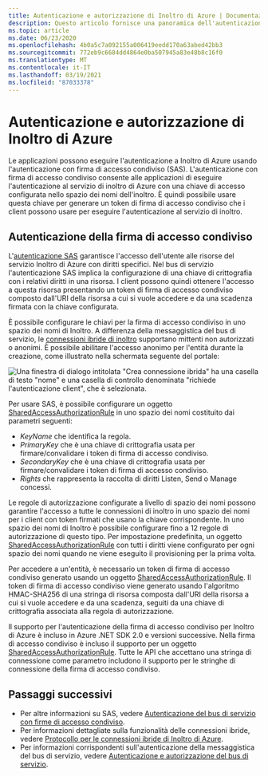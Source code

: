 ```yaml
---
title: Autenticazione e autorizzazione di Inoltro di Azure | Documentazione Microsoft
description: Questo articolo fornisce una panoramica dell'autenticazione con firma di accesso condiviso (SAS) con il servizio di inoltro di Azure.
ms.topic: article
ms.date: 06/23/2020
ms.openlocfilehash: 4b0a5c7a092155a006419eedd170a63abed42bb3
ms.sourcegitcommit: 772eb9c6684dd4864e0ba507945a83e48b8c16f0
ms.translationtype: MT
ms.contentlocale: it-IT
ms.lasthandoff: 03/19/2021
ms.locfileid: "87033378"
---
```

# <a name="azure-relay-authentication-and-authorization"></a>Autenticazione e autorizzazione di Inoltro di Azure

Le applicazioni possono eseguire l'autenticazione a Inoltro di Azure usando l'autenticazione con firma di accesso condiviso (SAS). L'autenticazione con firma di accesso condiviso consente alle applicazioni di eseguire l'autenticazione al servizio di inoltro di Azure con una chiave di accesso configurata nello spazio dei nomi dell'inoltro. È quindi possibile usare questa chiave per generare un token di firma di accesso condiviso che i client possono usare per eseguire l'autenticazione al servizio di inoltro.

## <a name="shared-access-signature-authentication"></a>Autenticazione della firma di accesso condiviso

L'[autenticazione SAS](../service-bus-messaging/service-bus-sas.md) garantisce l'accesso dell'utente alle risorse del servizio Inoltro di Azure con diritti specifici. Nel bus di servizio l'autenticazione SAS implica la configurazione di una chiave di crittografia con i relativi diritti in una risorsa. I client possono quindi ottenere l'accesso a questa risorsa presentando un token di firma di accesso condiviso composto dall'URI della risorsa a cui si vuole accedere e da una scadenza firmata con la chiave configurata.

È possibile configurare le chiavi per la firma di accesso condiviso in uno spazio dei nomi di Inoltro. A differenza della messaggistica del bus di servizio, le [connessioni ibride di inoltro](relay-hybrid-connections-protocol.md) supportano mittenti non autorizzati o anonimi. È possibile abilitare l'accesso anonimo per l'entità durante la creazione, come illustrato nella schermata seguente del portale:

![Una finestra di dialogo intitolata "Crea connessione ibrida" ha una casella di testo "nome" e una casella di controllo denominata "richiede l'autenticazione client", che è selezionata.][0]

Per usare SAS, è possibile configurare un oggetto [SharedAccessAuthorizationRule](/dotnet/api/microsoft.servicebus.messaging.sharedaccessauthorizationrule) in uno spazio dei nomi costituito dai parametri seguenti:

* *KeyName* che identifica la regola.
* *PrimaryKey* che è una chiave di crittografia usata per firmare/convalidare i token di firma di accesso condiviso.
* *SecondaryKey* che è una chiave di crittografia usata per firmare/convalidare i token di firma di accesso condiviso.
* *Rights* che rappresenta la raccolta di diritti Listen, Send o Manage concessi.

Le regole di autorizzazione configurate a livello di spazio dei nomi possono garantire l'accesso a tutte le connessioni di inoltro in uno spazio dei nomi per i client con token firmati che usano la chiave corrispondente. In uno spazio dei nomi di Inoltro è possibile configurare fino a 12 regole di autorizzazione di questo tipo. Per impostazione predefinita, un oggetto [SharedAccessAuthorizationRule](/dotnet/api/microsoft.servicebus.messaging.sharedaccessauthorizationrule) con tutti i diritti viene configurato per ogni spazio dei nomi quando ne viene eseguito il provisioning per la prima volta.

Per accedere a un'entità, è necessario un token di firma di accesso condiviso generato usando un oggetto [SharedAccessAuthorizationRule](/dotnet/api/microsoft.servicebus.messaging.sharedaccessauthorizationrule). Il token di firma di accesso condiviso viene generato usando l'algoritmo HMAC-SHA256 di una stringa di risorsa composta dall'URI della risorsa a cui si vuole accedere e da una scadenza, seguiti da una chiave di crittografia associata alla regola di autorizzazione.

Il supporto per l'autenticazione della firma di accesso condiviso per Inoltro di Azure è incluso in Azure .NET SDK 2.0 e versioni successive. Nella firma di accesso condiviso è incluso il supporto per un oggetto [SharedAccessAuthorizationRule](/dotnet/api/microsoft.servicebus.messaging.sharedaccessauthorizationrule). Tutte le API che accettano una stringa di connessione come parametro includono il supporto per le stringhe di connessione della firma di accesso condiviso.

## <a name="next-steps"></a>Passaggi successivi

- Per altre informazioni su SAS, vedere [Autenticazione del bus di servizio con firme di accesso condiviso](../service-bus-messaging/service-bus-sas.md).
- Per informazioni dettagliate sulla funzionalità delle connessioni ibride, vedere [Protocollo per le connessioni ibride di Inoltro di Azure](relay-hybrid-connections-protocol.md).
- Per informazioni corrispondenti sull'autenticazione della messaggistica del bus di servizio, vedere [Autenticazione e autorizzazione del bus di servizio](../service-bus-messaging/service-bus-authentication-and-authorization.md). 

[0]: ./media/relay-authentication-and-authorization/hcanon.png